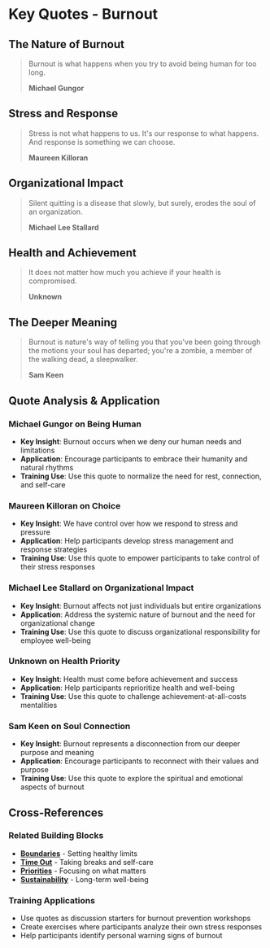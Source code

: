 # Key Quotes - Burnout

## The Nature of Burnout
> Burnout is what happens when you try to avoid being human for too long.
> 
> **Michael Gungor**

## Stress and Response
> Stress is not what happens to us. It's our response to what happens. And response is something we can choose.
> 
> **Maureen Killoran**

## Organizational Impact
> Silent quitting is a disease that slowly, but surely, erodes the soul of an organization.
> 
> **Michael Lee Stallard**

## Health and Achievement
> It does not matter how much you achieve if your health is compromised.
> 
> **Unknown**

## The Deeper Meaning
> Burnout is nature's way of telling you that you've been going through the motions your soul has departed; you're a zombie, a member of the walking dead, a sleepwalker.
> 
> **Sam Keen**

## Quote Analysis & Application

### Michael Gungor on Being Human
- **Key Insight**: Burnout occurs when we deny our human needs and limitations
- **Application**: Encourage participants to embrace their humanity and natural rhythms
- **Training Use**: Use this quote to normalize the need for rest, connection, and self-care

### Maureen Killoran on Choice
- **Key Insight**: We have control over how we respond to stress and pressure
- **Application**: Help participants develop stress management and response strategies
- **Training Use**: Use this quote to empower participants to take control of their stress responses

### Michael Lee Stallard on Organizational Impact
- **Key Insight**: Burnout affects not just individuals but entire organizations
- **Application**: Address the systemic nature of burnout and the need for organizational change
- **Training Use**: Use this quote to discuss organizational responsibility for employee well-being

### Unknown on Health Priority
- **Key Insight**: Health must come before achievement and success
- **Application**: Help participants reprioritize health and well-being
- **Training Use**: Use this quote to challenge achievement-at-all-costs mentalities

### Sam Keen on Soul Connection
- **Key Insight**: Burnout represents a disconnection from our deeper purpose and meaning
- **Application**: Encourage participants to reconnect with their values and purpose
- **Training Use**: Use this quote to explore the spiritual and emotional aspects of burnout

## Cross-References

### Related Building Blocks
- **[Boundaries](../boundaries/README.md)** - Setting healthy limits
- **[Time Out](../time-out/README.md)** - Taking breaks and self-care
- **[Priorities](../priorities/README.md)** - Focusing on what matters
- **[Sustainability](../sustainability/README.md)** - Long-term well-being

### Training Applications
- Use quotes as discussion starters for burnout prevention workshops
- Create exercises where participants analyze their own stress responses
- Help participants identify personal warning signs of burnout
